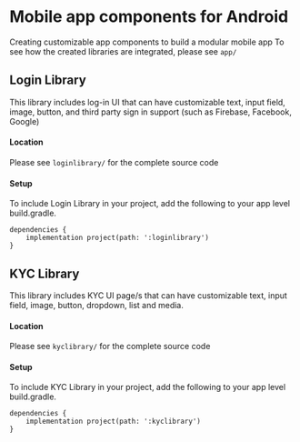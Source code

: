 # Mobile app components for Android

Creating customizable app components to build a modular mobile app
To see how the created libraries are integrated, please see `app/`

## Login Library
This library includes log-in UI that can have customizable text, input field, image, button, and third party sign in support (such as Firebase, Facebook, Google)

#### Location
Please see `loginlibrary/` for the complete source code

#### Setup
To include Login Library in your project, add the following to your app level build.gradle.
```
dependencies {
    implementation project(path: ':loginlibrary')
}
```

## KYC Library
This library includes KYC UI page/s that can have customizable text, input field, image, button, dropdown, list and media.

#### Location
Please see `kyclibrary/` for the complete source code

#### Setup
To include KYC Library in your project, add the following to your app level build.gradle.
```
dependencies {
    implementation project(path: ':kyclibrary')
}
```
